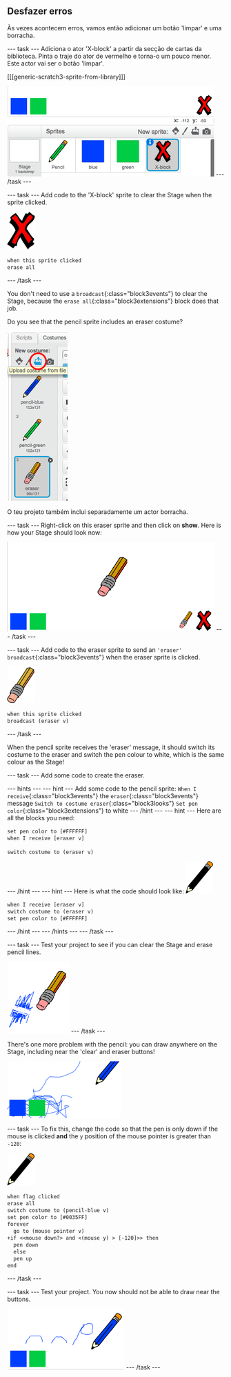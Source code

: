 ## Desfazer erros

Às vezes acontecem erros, vamos então adicionar um botão 'limpar' e uma borracha.

\--- task \--- Adiciona o ator 'X-block' a partir da secção de cartas da biblioteca. Pinta o traje do ator de vermelho e torna-o um pouco menor. Este actor vai ser o botão 'limpar'.

[[[generic-scratch3-sprite-from-library]]]

![screenshot](images/paint-x.png) \--- /task \---

\--- task \--- Add code to the 'X-block' sprite to clear the Stage when the sprite clicked.

![cross](images/cross.png)

```blocks3
when this sprite clicked
erase all
```

\--- /task \---

You don't need to use a `broadcast`{:class="block3events"} to clear the Stage, because the `erase all`{:class="block3extensions"} block does that job.

Do you see that the pencil sprite includes an eraser costume?

![screenshot](images/paint-eraser-costume.png)

O teu projeto também inclui separadamente um actor borracha.

\--- task \--- Right-click on this eraser sprite and then click on **show**. Here is how your Stage should look now:

![screenshot](images/paint-eraser-stage.png) \--- /task \---

\--- task \--- Add code to the eraser sprite to send an `'eraser' broadcast`{:class="block3events"} when the eraser sprite is clicked.

![eraser](images/eraser.png)

```blocks3
when this sprite clicked
broadcast (eraser v)
```

\--- /task \---

When the pencil sprite receives the 'eraser' message, it should switch its costume to the eraser and switch the pen colour to white, which is the same colour as the Stage!

\--- task \--- Add some code to create the eraser.

\--- hints \--- \--- hint \--- Add some code to the pencil sprite: `When I receive`{:class="block3events"} the `eraser`{:class="block3events"} message `Switch to costume eraser`{:class="block3looks"} `Set pen color`{:class="block3extensions"} to white \--- /hint \--- \--- hint \--- Here are all the blocks you need:

```blocks3
set pen color to [#FFFFFF]
when I receive [eraser v]

switch costume to (eraser v)
```

\--- /hint \--- \--- hint \--- Here is what the code should look like: ![pencil](images/pencil.png)

```blocks3
when I receive [eraser v]
switch costume to (eraser v)
set pen color to [#FFFFFF]
```

\--- /hint \--- \--- /hints \--- \--- /task \---

\--- task \--- Test your project to see if you can clear the Stage and erase pencil lines.

![captura de ecrã](images/paint-erase-test.png) \--- /task \---

There's one more problem with the pencil: you can draw anywhere on the Stage, including near the 'clear' and eraser buttons!

![captura de ecrã](images/paint-draw-problem.png)

\--- task \--- To fix this, change the code so that the pen is only down if the mouse is clicked **and** the `y` position of the mouse pointer is greater than `-120`:

![pencil](images/pencil.png)

```blocks3
when flag clicked
erase all
switch costume to (pencil-blue v)
set pen color to [#0035FF]
forever
  go to (mouse pointer v)
+if <<mouse down?> and <(mouse y) > [-120]>> then 
  pen down
  else
  pen up
end
```

\--- /task \---

\--- task \--- Test your project. You now should not be able to draw near the buttons.

![captura de ecrã](images/paint-fixed.png) \--- /task \---